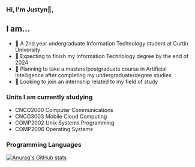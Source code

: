 ### Hi, I'm Justyn👋,
## I am...

- 🔭 A 2nd year undergraduate Information Technology student at Curtin University
- 🌱 Expecting to finish my Information Technology degree by the end of 2024
- 👯 Planning to take a masters/postgraduate course in Artificial Intelligence after completing my undergraduate/degree studies
- 🤔 Looking to join an internship related to my field of study

### Units I am currently studying
- CNCO2000 Computer Communications
- CNCO3003 Mobile Cloud Computing
- COMP2002 Unix Systems Programming
- COMP2006 Operating Systems

### Programming Languages

[![Anurag's GitHub stats](https://github-readme-stats.vercel.app/api?username=Justyn-M)](https://github.com/anuraghazra/github-readme-stats)
